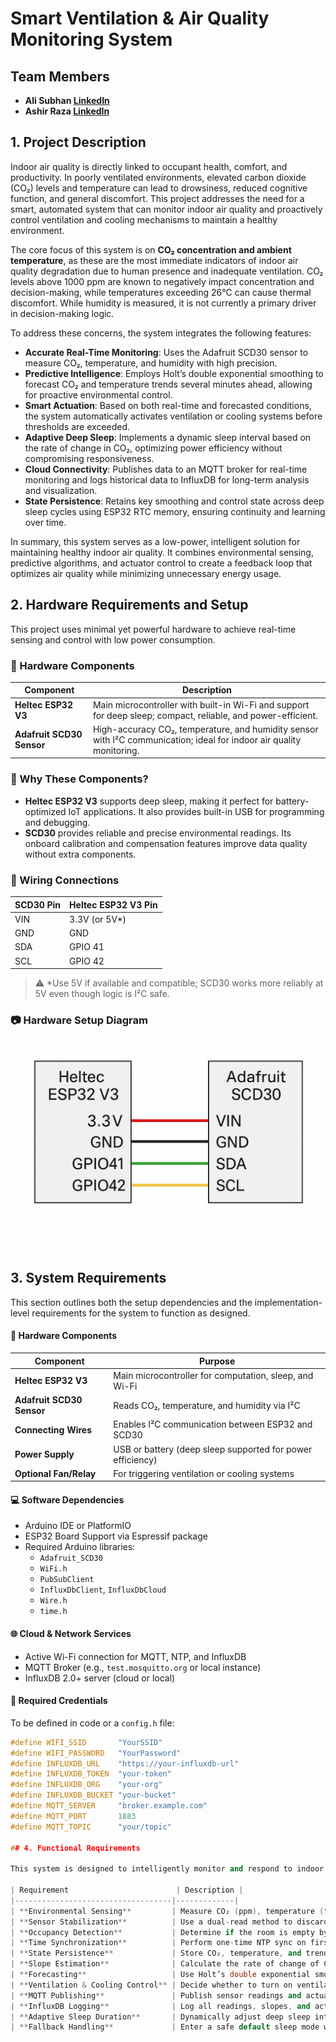 # Smart Ventilation & Air Quality Monitoring System  

## Team Members  
- **Ali Subhan [LinkedIn](https://www.linkedin.com/in/ali5341/)**  
- **Ashir Raza [LinkedIn](https://www.linkedin.com/in/ashir-raza7890/)**

## 1. Project Description

Indoor air quality is directly linked to occupant health, comfort, and productivity. In poorly ventilated environments, elevated carbon dioxide (CO₂) levels and temperature can lead to drowsiness, reduced cognitive function, and general discomfort. This project addresses the need for a smart, automated system that can monitor indoor air quality and proactively control ventilation and cooling mechanisms to maintain a healthy environment.

The core focus of this system is on **CO₂ concentration and ambient temperature**, as these are the most immediate indicators of indoor air quality degradation due to human presence and inadequate ventilation. CO₂ levels above 1000 ppm are known to negatively impact concentration and decision-making, while temperatures exceeding 26°C can cause thermal discomfort. While humidity is measured, it is not currently a primary driver in decision-making logic.

To address these concerns, the system integrates the following features:

- **Accurate Real-Time Monitoring**: Uses the Adafruit SCD30 sensor to measure CO₂, temperature, and humidity with high precision.
- **Predictive Intelligence**: Employs Holt’s double exponential smoothing to forecast CO₂ and temperature trends several minutes ahead, allowing for proactive environmental control.
- **Smart Actuation**: Based on both real-time and forecasted conditions, the system automatically activates ventilation or cooling systems before thresholds are exceeded.
- **Adaptive Deep Sleep**: Implements a dynamic sleep interval based on the rate of change in CO₂, optimizing power efficiency without compromising responsiveness.
- **Cloud Connectivity**: Publishes data to an MQTT broker for real-time monitoring and logs historical data to InfluxDB for long-term analysis and visualization.
- **State Persistence**: Retains key smoothing and control state across deep sleep cycles using ESP32 RTC memory, ensuring continuity and learning over time.

In summary, this system serves as a low-power, intelligent solution for maintaining healthy indoor air quality. It combines environmental sensing, predictive algorithms, and actuator control to create a feedback loop that optimizes air quality while minimizing unnecessary energy usage.

## 2. Hardware Requirements and Setup

This project uses minimal yet powerful hardware to achieve real-time sensing and control with low power consumption.

### 🔧 Hardware Components

| Component       | Description |
|----------------|-------------|
| **Heltec ESP32 V3** | Main microcontroller with built-in Wi-Fi and support for deep sleep; compact, reliable, and power-efficient. |
| **Adafruit SCD30 Sensor** | High-accuracy CO₂, temperature, and humidity sensor with I²C communication; ideal for indoor air quality monitoring. |

### 🔌 Why These Components?

- **Heltec ESP32 V3** supports deep sleep, making it perfect for battery-optimized IoT applications. It also provides built-in USB for programming and debugging.
- **SCD30** provides reliable and precise environmental readings. Its onboard calibration and compensation features improve data quality without extra components.

### 🧰 Wiring Connections

| SCD30 Pin | Heltec ESP32 V3 Pin |
|-----------|---------------------|
| VIN       | 3.3V (or 5V*)        |
| GND       | GND                 |
| SDA       | GPIO 41             |
| SCL       | GPIO 42             |

> ⚠️ *Use 5V if available and compatible; SCD30 works more reliably at 5V even though logic is I²C safe.

### 📷 Hardware Setup Diagram

![Hardware Setup](hardware_setup.png)

## 3. System Requirements

This section outlines both the setup dependencies and the implementation-level requirements for the system to function as designed.

#### 🔧 Hardware Components

| Component               | Purpose                                                     |
|------------------------|--------------------------------------------------------------|
| **Heltec ESP32 V3**     | Main microcontroller for computation, sleep, and Wi-Fi       |
| **Adafruit SCD30 Sensor** | Reads CO₂, temperature, and humidity via I²C                 |
| **Connecting Wires**    | Enables I²C communication between ESP32 and SCD30            |
| **Power Supply**        | USB or battery (deep sleep supported for power efficiency)   |
| **Optional Fan/Relay**  | For triggering ventilation or cooling systems                |

#### 💻 Software Dependencies

- Arduino IDE or PlatformIO
- ESP32 Board Support via Espressif package
- Required Arduino libraries:
  - `Adafruit_SCD30`
  - `WiFi.h`
  - `PubSubClient`
  - `InfluxDbClient`, `InfluxDbCloud`
  - `Wire.h`
  - `time.h`

#### 🌐 Cloud & Network Services

- Active Wi-Fi connection for MQTT, NTP, and InfluxDB
- MQTT Broker (e.g., `test.mosquitto.org` or local instance)
- InfluxDB 2.0+ server (cloud or local)

#### 🔐 Required Credentials

To be defined in code or a `config.h` file:
```cpp
#define WIFI_SSID       "YourSSID"
#define WIFI_PASSWORD   "YourPassword"
#define INFLUXDB_URL    "https://your-influxdb-url"
#define INFLUXDB_TOKEN  "your-token"
#define INFLUXDB_ORG    "your-org"
#define INFLUXDB_BUCKET "your-bucket"
#define MQTT_SERVER     "broker.example.com"
#define MQTT_PORT       1883
#define MQTT_TOPIC      "your/topic"

## 4. Functional Requirements

This system is designed to intelligently monitor and respond to indoor air quality by combining real-time sensing, forecasting, and adaptive control logic. The following functional requirements define the core behaviors of the system:

| Requirement                        | Description |
|-----------------------------------|-------------|
| **Environmental Sensing**         | Measure CO₂ (ppm), temperature (°C), and humidity (%) using the Adafruit SCD30 sensor. |
| **Sensor Stabilization**          | Use a dual-read method to discard the first (often unstable) reading after each wake cycle. |
| **Occupancy Detection**           | Determine if the room is empty by checking if CO₂ is below a 500 ppm threshold, and enter longer sleep to conserve energy. |
| **Time Synchronization**          | Perform one-time NTP sync on first boot to ensure accurate epoch time for trend calculations. |
| **State Persistence**             | Store CO₂, temperature, and trend data in RTC memory to retain forecasting context across deep sleep cycles. |
| **Slope Estimation**              | Calculate the rate of change of CO₂ and temperature (in ppm/min and °C/min) based on time difference between wake cycles. |
| **Forecasting**                   | Use Holt’s double exponential smoothing to predict CO₂ and temperature values a few minutes into the future. |
| **Ventilation & Cooling Control** | Decide whether to turn on ventilation or cooling based on real-time and forecasted air quality. |
| **MQTT Publishing**               | Publish sensor readings and actuator events to a configurable MQTT topic for live monitoring. |
| **InfluxDB Logging**              | Log all readings, slopes, and actuator states to an InfluxDB 2.x instance for long-term analysis and visualization. |
| **Adaptive Sleep Duration**       | Dynamically adjust deep sleep interval based on CO₂ slope and a predefined drift tolerance to balance accuracy with energy savings. |
| **Fallback Handling**             | Enter a safe default sleep mode when sensor readings fail or valid time isn't available to avoid system crash. |
